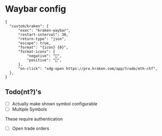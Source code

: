 # Waybar config
```jsonc
{
  "custom/kraken": {
      "exec": "kraken-waybar",
      "restart-interval": 30,
      "return-type": "json",
      "escape": true,
      "format": "{icon} {0}",
      "format-icons": {
          "negative": "󰔳",
          "positive": "󰔵",
      },
      "on-click": "xdg-open https://pro.kraken.com/app/trade/eth-chf",
  },
}
```

## Todo(nt?)'s
* [ ] Actually make shown symbol configurable
* [ ] Multiple Symbols

These require authentication
* [ ] Open trade orders
